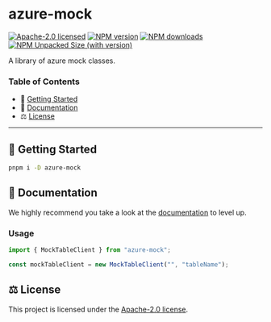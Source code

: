# azure-mock

[![Apache-2.0 licensed][badge-license]][url-license]
[![NPM version][badge-npm-version]][url-npm]
[![NPM downloads][badge-npm-downloads]][url-npm]
[![NPM Unpacked Size (with version)][badge-npm-unpacked-size]][url-npm]

A library of azure mock classes.

### Table of Contents

- 🚀 [Getting Started](#getting-started)
- 📖 [Documentation](#documentation)
- ⚖️ [License](#license)

---

## <a name="getting-started">🚀 Getting Started</a>

```bash
pnpm i -D azure-mock
```

## <a name="documentation">📖 Documentation</a>

We highly recommend you take a look at the [documentation](https://esposter.com/docs/modules/azure-mock.html) to level up.

### Usage

```ts
import { MockTableClient } from "azure-mock";

const mockTableClient = new MockTableClient("", "tableName");
```

## <a name="license">⚖️ License</a>

This project is licensed under the [Apache-2.0 license](https://github.com/Esposter/Esposter/blob/main/LICENSE).

[badge-license]: https://img.shields.io/github/license/Esposter/Esposter.svg?color=blue
[url-license]: https://github.com/Esposter/Esposter/blob/main/LICENSE
[badge-npm-version]: https://img.shields.io/npm/v/azure-mock/latest?color=brightgreen
[url-npm]: https://www.npmjs.com/package/azure-mock/v/latest
[badge-npm-unpacked-size]: https://img.shields.io/npm/unpacked-size/azure-mock/latest?label=npm
[badge-npm-downloads]: https://img.shields.io/npm/dm/azure-mock.svg
